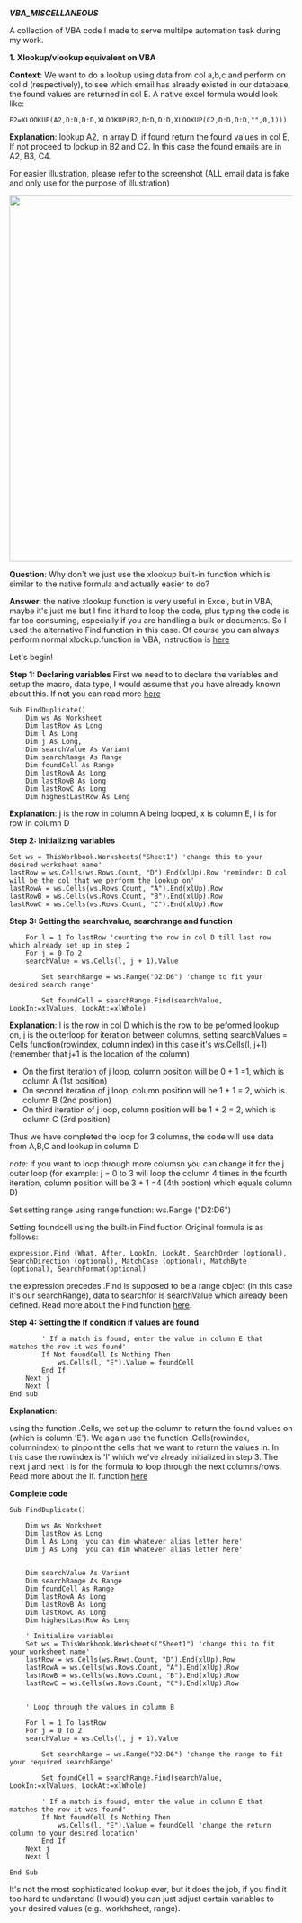 ***VBA_MISCELLANEOUS***

A collection of VBA code I made to serve multilpe automation task during my work. 

**1. Xlookup/vlookup equivalent on VBA**
 
**Context**: We want to do a lookup using data from col a,b,c and perform on col d (respectively), to see which email has already existed in our database, the found values are returned in col E. A native excel formula would look like: 

```
E2=XLOOKUP(A2,D:D,D:D,XLOOKUP(B2,D:D,D:D,XLOOKUP(C2,D:D,D:D,"",0,1)))
```
**Explanation**: lookup A2, in array D, if found return the found values in col E, If not proceed to lookup in B2 and C2. In this case the found emails are in A2, B3, C4.

For easier illustration, please refer to the screenshot (ALL email data is fake and only use for the purpose of illustration)
<p align="center">
<img src="https://user-images.githubusercontent.com/125301325/228885683-1d2d8039-a054-4b81-80ea-057669537662.png"
width="650">
</p>

**Question**: Why don't we just use the xlookup built-in function which is similar to the native formula and actually easier to do?
 
**Answer**: the native xlookup function is very useful in Excel, but in VBA, maybe it's just me but I find it hard to loop the code, plus typing the code is far too consuming, especially if you are handling a bulk or documents. So I used the alternative Find.function in this case. Of course you can always perform normal xlookup.function in VBA, instruction is [here](https://www.automateexcel.com/vba/vlookup-xlookup/#:~:text=The%20VLOOKUP%20and%20XLOOKUP%20functions%20in%20Excel%20are%20extremely%20useful,be%20used%20in%20VBA%20Coding.)

Let's begin!

**Step 1: Declaring variables** 
First we need to to declare the  variables and setup the macro, data type, I would assume that you have already known about this. If not you can read more [here](https://learn.microsoft.com/en-us/power-automate/desktop-flows/variable-data-types.) 

```
Sub FindDuplicate()
    Dim ws As Worksheet
    Dim lastRow As Long
    Dim l As Long
    Dim j As Long, 
    Dim searchValue As Variant
    Dim searchRange As Range
    Dim foundCell As Range
    Dim lastRowA As Long
    Dim lastRowB As Long
    Dim lastRowC As Long
    Dim highestLastRow As Long
```
**Explanation**: j is the row in column A being looped, x is column E, l is for row in column D

**Step 2: Initializing variables**
```
Set ws = ThisWorkbook.Worksheets("Sheet1") 'change this to your desired worksheet name'
lastRow = ws.Cells(ws.Rows.Count, "D").End(xlUp).Row 'reminder: D col will be the col that we perform the lookup on'
lastRowA = ws.Cells(ws.Rows.Count, "A").End(xlUp).Row
lastRowB = ws.Cells(ws.Rows.Count, "B").End(xlUp).Row
lastRowC = ws.Cells(ws.Rows.Count, "C").End(xlUp).Row
```
  
**Step 3: Setting the searchvalue, searchrange and function**

```
    For l = 1 To lastRow 'counting the row in col D till last row which already set up in step 2
    For j = 0 To 2 
    searchValue = ws.Cells(l, j + 1).Value
        
        Set searchRange = ws.Range("D2:D6") 'change to fit your desired search range'
        
        Set foundCell = searchRange.Find(searchValue, LookIn:=xlValues, LookAt:=xlWhole)
```
**Explanation**: 
l is the row in col D which is the row to be peformed lookup on, j is the outerloop for iteration between columns, 
setting searchValues = Cells function(rowindex, column index) in this case it's ws.Cells(l, j+1) (remember that j+1 is the location of the column)
* On the first iteration of j loop, column position will be 0 + 1 =1, which is column A (1st position)
* On second iteration of j loop, column position will be 1 + 1 = 2, which is column B (2nd position)
* On third  iteration of j loop, column position will be 1 + 2 = 2, which is column C (3rd position)

Thus we have completed the loop for 3 columns, the code will use data from A,B,C and lookup in column D

_note_: if you want to loop through more columsn you can change it for the j outer loop (for example: j =  0 to 3 will loop the column 4 times in the fourth iteration, column position will be 3 + 1 =4 (4th postion) which equals column D)

Set setting range using range function: ws.Range ("D2:D6") 

Setting foundcell using the built-in Find fuction 
Original formula is as follows: 
```
expression.Find (What, After, LookIn, LookAt, SearchOrder (optional), SearchDirection (optional), MatchCase (optional), MatchByte (optional), SearchFormat(optional)
```
the expression precedes .Find is supposed to be a range object (in this case it's our searchRange), data to searchfor is searchValue which already been defined. Read more about the Find function [here](https://learn.microsoft.com/en-us/office/vba/api/excel.range.find). 

**Step 4: Setting the If condition if values are found**
```
        ' If a match is found, enter the value in column E that matches the row it was found'
        If Not foundCell Is Nothing Then
            ws.Cells(l, "E").Value = foundCell
        End If
    Next j
    Next l
End sub
```
**Explanation**: 

using the function .Cells, we set up the column to return the found values on (which is column 'E'). We again use the function .Cells(rowindex, columnindex) to pinpoint the cells that we want to return the values in. In this case the rowindex is 'l' which we've already initialized in step 3. 
The next j and next l is for the formula to loop through the next columns/rows.
Read more about the If. function [here](https://www.automateexcel.com/vba/else-if-statement)


**Complete code**

```
Sub FindDuplicate()

    Dim ws As Worksheet
    Dim lastRow As Long
    Dim l As Long 'you can dim whatever alias letter here'
    Dim j As Long 'you can dim whatever alias letter here'
    

    Dim searchValue As Variant
    Dim searchRange As Range
    Dim foundCell As Range
    Dim lastRowA As Long
    Dim lastRowB As Long
    Dim lastRowC As Long
    Dim highestLastRow As Long
    
    ' Initialize variables
    Set ws = ThisWorkbook.Worksheets("Sheet1") 'change this to fit your worksheet name'
    lastRow = ws.Cells(ws.Rows.Count, "D").End(xlUp).Row
    lastRowA = ws.Cells(ws.Rows.Count, "A").End(xlUp).Row
    lastRowB = ws.Cells(ws.Rows.Count, "B").End(xlUp).Row
    lastRowC = ws.Cells(ws.Rows.Count, "C").End(xlUp).Row
  
    
    ' Loop through the values in column B
    
    For l = 1 To lastRow
    For j = 0 To 2
    searchValue = ws.Cells(l, j + 1).Value 
        
        Set searchRange = ws.Range("D2:D6") 'change the range to fit your required searchRange'
        
        Set foundCell = searchRange.Find(searchValue, LookIn:=xlValues, LookAt:=xlWhole)
        
        ' If a match is found, enter the value in column E that matches the row it was found'
        If Not foundCell Is Nothing Then
            ws.Cells(l, "E").Value = foundCell 'change the return column to your desired location'
        End If
    Next j
    Next l
    
End Sub
```
It's not the most sophisticated lookup ever, but it does the job, if you find it too hard to understand (I would) you can just adjust certain variables to your desired values (e.g., workhsheet, range).
